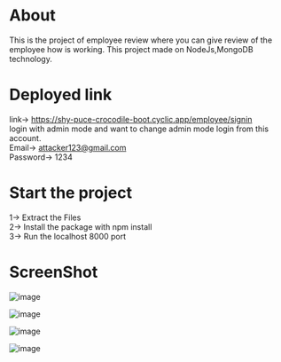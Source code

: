 # About
This is the project of employee review where you can give review of the employee how is working. This project made on NodeJs,MongoDB technology.
# Deployed link
link->   https://shy-puce-crocodile-boot.cyclic.app/employee/signin <br/>
login with admin mode and want to change admin mode login from this account. <br />
Email-> attacker123@gmail.com <br />
Password-> 1234 <br />

# Start the project

1-> Extract the Files <br />
2-> Install the package with  npm install <br />
3-> Run the localhost 8000 port <br />


# ScreenShot

![image](https://github.com/nikhilrajrajput/employeereview/assets/96713971/c377c3ac-34e8-4441-a849-981d055b44d1)

![image](https://github.com/nikhilrajrajput/employeereview/assets/96713971/ec912567-7dad-4377-a541-b9e324405775)

![image](https://github.com/nikhilrajrajput/employeereview/assets/96713971/553dde9c-e827-4b1d-98dd-b19aeb7128a8)

![image](https://github.com/nikhilrajrajput/employeereview/assets/96713971/85483fc1-669c-4384-a388-2992e24df427)

